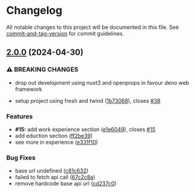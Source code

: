 # Changelog

All notable changes to this project will be documented in this file. See [commit-and-tag-version](https://github.com/absolute-version/commit-and-tag-version) for commit guidelines.

## [2.0.0](https://github.com/binodnepali/portfolio/compare/v1.0.0...v2.0.0) (2024-04-30)


### ⚠ BREAKING CHANGES

* drop out development using nuxt3 and openprops in favour deno web framework

* setup project using fresh and twind ([1b73068](https://github.com/binodnepali/portfolio/commit/1b730688acd476ca3f81a2c38ad88eb1defeb7d6)), closes [#38](https://github.com/binodnepali/portfolio/issues/38)


### Features

* **#15:** add work experience section ([e1e6049](https://github.com/binodnepali/portfolio/commit/e1e604996136c48805e0f481e402b770c89e2ee0)), closes [#15](https://github.com/binodnepali/portfolio/issues/15)
* add eduction section ([ff2be39](https://github.com/binodnepali/portfolio/commit/ff2be391a585de67c0fdbe137a53e744929e8bd3))
* see more in experience ([e331f10](https://github.com/binodnepali/portfolio/commit/e331f104ab9faf46a3be4682c78b4b8d0b61b314))


### Bug Fixes

* base url undefined ([c81c632](https://github.com/binodnepali/portfolio/commit/c81c63299bde07beb8bba94ec214c7d1bc5f7851))
* failed to fetch api call ([67c2c8a](https://github.com/binodnepali/portfolio/commit/67c2c8a927c55c75beba71dbe8bca4349da43972))
* remove hardcode base api url ([cd237c0](https://github.com/binodnepali/portfolio/commit/cd237c0315619a99948db4c0b313cd33d6a44e20))
